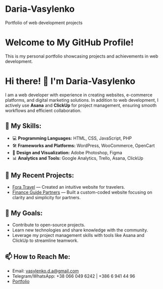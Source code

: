 # Daria-Vasylenko
Portfolio of web development projects
# Welcome to My GitHub Profile!  
This is my personal portfolio showcasing projects and achievements in web development.  

# Hi there! 👋 I'm Daria-Vasylenko

I am a web developer with experience in creating websites, e-commerce platforms, and digital marketing solutions. In addition to web development, I actively use **Asana** and **ClickUp** for project management, ensuring smooth workflows and efficient collaboration.  

## 🔧 My Skills:  
- 💻 **Programming Languages:** HTML, CSS, JavaScript, PHP  
- 🛠️ **Frameworks and Platforms:** WordPress, WooCommerce, OpenCart  
- 🎨 **Design and Visualization:** Adobe Photoshop, Figma  
- 📊 **Analytics and Tools:** Google Analytics, Trello, Asana, ClickUp  

## 📂 My Recent Projects:  
- [Fora Travel](https://www.foratravel.com/) — Created an intuitive website for travelers.  
- [Finance Guide Partners](https://financeguidepartners.com/) — Built a custom-coded website focusing on clarity and simplicity for partners.  

## 🚀 My Goals:  
- Contribute to open-source projects.  
- Learn new technologies and share knowledge with the community.  
- Leverage my project management skills with tools like Asana and ClickUp to streamline teamwork.  

## 📫 How to Reach Me:  
- Email: vasylenko.d.a@gmail.com  
- Telegram/WhatsApp: +38 066 049 6242 | +386 6 941 44 96 
- [Portfolio](https://dvasyl.com/en/)  

